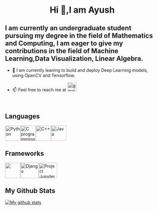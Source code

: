 <h1 align='center'>Hi 👋,I am Ayush</h1>

## I am currently an undergraduate student pursuing my degree in the field of Mathematics and Computing, I am eager to give my contributions in the field of Machine Learning,Data Visualization, Linear Algebra. 

* 🌱 I am currently leaning to build and deploy Deep Learning models, using OpenCV and Tensorflow.

* 📫 Feel free to reach me at  [<img src='https://image.flaticon.com/icons/svg/281/281769.svg' alt='gmail' height=30 width=30>](mailto:ayush.singh.2k2@gmail.com)
<br>

## Languages
<p>
<img src='https://devicons.github.io/devicon/devicon.git/icons/python/python-original.svg' alt='Python' height=50 width=50><img src='https://devicons.github.io/devicon/devicon.git/icons/c/c-original.svg' alt='C programming Language' height=50 width=50><img src='https://devicons.github.io/devicon/devicon.git/icons/cplusplus/cplusplus-original.svg' alt='C++' height=50 width=50><img src='https://devicons.github.io/devicon/devicon.git/icons/java/java-original-wordmark.svg' alt='Java' height=50 width=50>
  </br>
</p>

## Frameworks 
<p>
<img src='https://developer.android.com/studio/images/studio-icon-preview.svg',alt='Android Studio' height=50 width=50><img src='https://devicons.github.io/devicon/devicon.git/icons/django/django-plain.svg' alt='Django' height=50 width=60><img src='https://jupyter.org/assets/nav_logo.svg' alt='Project Jupyter' height=50 width=60>
</p>

## My Github Stats

[![My github stats](https://github-readme-stats.vercel.app/api?username=Ayush2k2)](https://github.com/anuraghazra/github-readme-stats)

